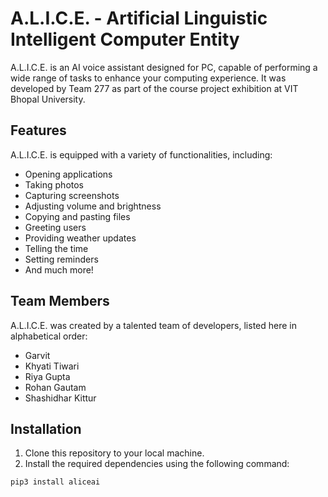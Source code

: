 # A.L.I.C.E. - Artificial Linguistic Intelligent Computer Entity

A.L.I.C.E. is an AI voice assistant designed for PC, capable of performing a wide range of tasks to enhance your computing experience. It was developed by Team 277 as part of the course project exhibition at VIT Bhopal University.

## Features

A.L.I.C.E. is equipped with a variety of functionalities, including:

- Opening applications
- Taking photos
- Capturing screenshots
- Adjusting volume and brightness
- Copying and pasting files
- Greeting users
- Providing weather updates
- Telling the time
- Setting reminders
- And much more!

## Team Members

A.L.I.C.E. was created by a talented team of developers, listed here in alphabetical order:

- Garvit
- Khyati Tiwari
- Riya Gupta
- Rohan Gautam
- Shashidhar Kittur

## Installation

1. Clone this repository to your local machine.
2. Install the required dependencies using the following command:

```bash
pip3 install aliceai
